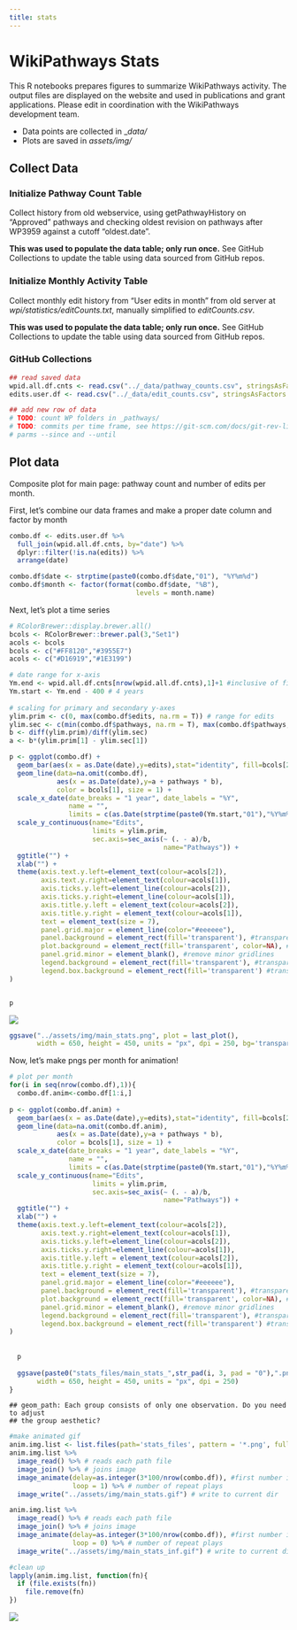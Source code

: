 ```yaml
---
title: stats
---
```


# WikiPathways Stats

This R notebooks prepares figures to summarize WikiPathways activity.
The output files are displayed on the website and used in publications
and grant applications. Please edit in coordination with the
WikiPathways development team.

-   Data points are collected in \_*data/*
-   Plots are saved in *assets/img/*

## Collect Data

### Initialize Pathway Count Table

Collect history from old webservice, using getPathwayHistory on
“Approved” pathways and checking oldest revision on pathways after
WP3959 against a cutoff “oldest.date”.

**This was used to populate the data table; only run once.** See GitHub
Collections to update the table using data sourced from GitHub repos.

### Initialize Monthly Activity Table

Collect monthly edit history from “User edits in month” from old server
at *wpi/statistics/editCounts.txt*, manually simplified to
*editCounts.csv*.

**This was used to populate the data table; only run once.** See GitHub
Collections to update the table using data sourced from GitHub repos.

### GitHub Collections

``` r
## read saved data
wpid.all.df.cnts <- read.csv("../_data/pathway_counts.csv", stringsAsFactors = F)
edits.user.df <- read.csv("../_data/edit_counts.csv", stringsAsFactors = F)

## add new row of data
# TODO: count WP folders in _pathways/
# TODO: commits per time frame, see https://git-scm.com/docs/git-rev-list with
# parms --since and --until
```

## Plot data

Composite plot for main page: pathway count and number of edits per
month.

First, let’s combine our data frames and make a proper date column and
factor by month

``` r
combo.df <- edits.user.df %>%
  full_join(wpid.all.df.cnts, by="date") %>%
  dplyr::filter(!is.na(edits)) %>%
  arrange(date)

combo.df$date <- strptime(paste0(combo.df$date,"01"), "%Y%m%d")
combo.df$month <- factor(format(combo.df$date, "%B"),
                                levels = month.name)
```

Next, let’s plot a time series

``` r
# RColorBrewer::display.brewer.all()
bcols <- RColorBrewer::brewer.pal(3,"Set1")
acols <- bcols
bcols <- c("#FF8120","#3955E7")
acols <- c("#D16919","#1E3199")

# date range for x-axis
Ym.end <- wpid.all.df.cnts[nrow(wpid.all.df.cnts),1]+1 #inclusive of final month
Ym.start <- Ym.end - 400 # 4 years
  
# scaling for primary and secondary y-axes
ylim.prim <- c(0, max(combo.df$edits, na.rm = T)) # range for edits
ylim.sec <- c(min(combo.df$pathways, na.rm = T), max(combo.df$pathways, na.rm = T))    # range for pathways
b <- diff(ylim.prim)/diff(ylim.sec)
a <- b*(ylim.prim[1] - ylim.sec[1])

p <- ggplot(combo.df) +
  geom_bar(aes(x = as.Date(date),y=edits),stat="identity", fill=bcols[2]) +
  geom_line(data=na.omit(combo.df), 
            aes(x = as.Date(date),y=a + pathways * b), 
            color = bcols[1], size = 1) +
  scale_x_date(date_breaks = "1 year", date_labels = "%Y",
               name = "",
               limits = c(as.Date(strptime(paste0(Ym.start,"01"),"%Y%m%d")),as.Date(strptime(paste0(Ym.end,"01"),"%Y%m%d")))) +
  scale_y_continuous(name="Edits", 
                     limits = ylim.prim,
                     sec.axis=sec_axis(~ (. - a)/b, 
                                       name="Pathways")) +
  ggtitle("") +
  xlab("") +
  theme(axis.text.y.left=element_text(colour=acols[2]),
        axis.text.y.right=element_text(colour=acols[1]),
        axis.ticks.y.left=element_line(colour=acols[2]),
        axis.ticks.y.right=element_line(colour=acols[1]),
        axis.title.y.left = element_text(colour=acols[2]),
        axis.title.y.right = element_text(colour=acols[1]),
        text = element_text(size = 7),
        panel.grid.major = element_line(color="#eeeeee"), 
        panel.background = element_rect(fill='transparent'), #transparent panel bg
        plot.background = element_rect(fill='transparent', color=NA), #transparent plot bg
        panel.grid.minor = element_blank(), #remove minor gridlines
        legend.background = element_rect(fill='transparent'), #transparent legend bg
        legend.box.background = element_rect(fill='transparent') #transparent legend panel
)


p
```

![](stats_files/figure-markdown_github/plot-1.png)

``` r
ggsave("../assets/img/main_stats.png", plot = last_plot(), 
       width = 650, height = 450, units = "px", dpi = 250, bg='transparent')
```

Now, let’s make pngs per month for animation!

``` r
# plot per month
for(i in seq(nrow(combo.df),1)){
  combo.df.anim<-combo.df[1:i,]
  
p <- ggplot(combo.df.anim) +
  geom_bar(aes(x = as.Date(date),y=edits),stat="identity", fill=bcols[2]) +
  geom_line(data=na.omit(combo.df.anim), 
            aes(x = as.Date(date),y=a + pathways * b), 
            color = bcols[1], size = 1) +
  scale_x_date(date_breaks = "1 year", date_labels = "%Y",
               name = "",
               limits = c(as.Date(strptime(paste0(Ym.start,"01"),"%Y%m%d")),as.Date(strptime(paste0(Ym.end,"01"),"%Y%m%d")))) +
  scale_y_continuous(name="Edits", 
                     limits = ylim.prim,
                     sec.axis=sec_axis(~ (. - a)/b, 
                                       name="Pathways")) +
  ggtitle("") +
  xlab("") +
  theme(axis.text.y.left=element_text(colour=acols[2]),
        axis.text.y.right=element_text(colour=acols[1]),
        axis.ticks.y.left=element_line(colour=acols[2]),
        axis.ticks.y.right=element_line(colour=acols[1]),
        axis.title.y.left = element_text(colour=acols[2]),
        axis.title.y.right = element_text(colour=acols[1]),
        text = element_text(size = 7),
        panel.grid.major = element_line(color="#eeeeee"), 
        panel.background = element_rect(fill='transparent'), #transparent panel bg
        plot.background = element_rect(fill='transparent', color=NA), #transparent plot bg
        panel.grid.minor = element_blank(), #remove minor gridlines
        legend.background = element_rect(fill='transparent'), #transparent legend bg
        legend.box.background = element_rect(fill='transparent') #transparent legend panel
)
  
  
  p
  
  ggsave(paste0("stats_files/main_stats_",str_pad(i, 3, pad = "0"),".png"), plot = last_plot(), 
       width = 650, height = 450, units = "px", dpi = 250)
}
```

    ## geom_path: Each group consists of only one observation. Do you need to adjust
    ## the group aesthetic?

``` r
#make animated gif
anim.img.list <- list.files(path='stats_files', pattern = '*.png', full.names = TRUE) 
anim.img.list %>% 
  image_read() %>% # reads each path file
  image_join() %>% # joins image
  image_animate(delay=as.integer(3*100/nrow(combo.df)), #first number is total seconds for all frames to play
                loop = 1) %>% # number of repeat plays
  image_write("../assets/img/main_stats.gif") # write to current dir

anim.img.list %>% 
  image_read() %>% # reads each path file
  image_join() %>% # joins image
  image_animate(delay=as.integer(3*100/nrow(combo.df)), #first number is total seconds for all frames to play
                loop = 0) %>% # number of repeat plays
  image_write("../assets/img/main_stats_inf.gif") # write to current dir

#clean up
lapply(anim.img.list, function(fn){
  if (file.exists(fn))
    file.remove(fn)
})
```

![](../assets/img/main_stats.gif)
